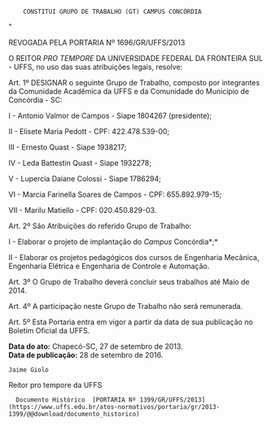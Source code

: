         CONSTITUI GRUPO DE TRABALHO (GT) CAMPUS CONCÓRDIA  

"

 REVOGADA PELA PORTARIA Nº 1696/GR/UFFS/2013

 O REITOR *PRO TEMPORE* DA UNIVERSIDADE FEDERAL DA FRONTEIRA SUL - UFFS, no uso das suas atribuições legais, resolve:

 Art. 1º DESIGNAR o seguinte Grupo de Trabalho, composto por integrantes da Comunidade Acadêmica da UFFS e da Comunidade do Município de Concórdia - SC:

 I - Antonio Valmor de Campos - Siape 1804267 (presidente);

 II - Elisete Maria Pedott - CPF: 422.478.539-00;

 III - Ernesto Quast - Siape 1938217;

 IV - Leda Battestin Quast - Siape 1932278;

 V - Lupercia Daiane Colossi - Siape 1786294;

 VI - Marcia Farinella Soares de Campos - CPF: 655.892.979-15;

 VII - Marilu Matiello - CPF: 020.450.829-03.

 Art. 2º São Atribuições do referido Grupo de Trabalho:

 I - Elaborar o projeto de implantação do *Campus* Concórdia*;*

 II - Elaborar os projetos pedagógicos dos cursos de Engenharia Mecânica, Engenharia Elétrica e Engenharia de Controle e Automação.

 Art. 3º O Grupo de Trabalho deverá concluir seus trabalhos até Maio de 2014.

 Art. 4º A participação neste Grupo de Trabalho não será remunerada.

 Art. 5º Esta Portaria entra em vigor a partir da data de sua publicação no Boletim Oficial da UFFS.

  

   **Data do ato:** Chapecó-SC, 27 de setembro de 2013.   
 **Data de publicação:**  28 de setembro de 2016. 

    Jaime Giolo    
 Reitor pro tempore da UFFS 

      Documento Histórico  [PORTARIA Nº 1399/GR/UFFS/2013](https://www.uffs.edu.br/atos-normativos/portaria/gr/2013-1399/@@download/documento_historico)     
      